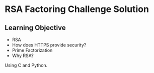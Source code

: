 # RSA Factoring Challenge Solution

## Learning Objective
* RSA
* How does HTTPS provide security?
* Prime Factorization
* Why RSA?


Using C and Python.
